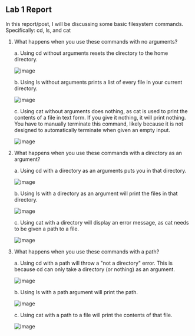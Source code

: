 ## Lab 1 Report

In this report/post, I will be discussing some basic filesystem commands. 
Specifically: cd, ls, and cat

1. What happens when you use these commands with no arguments?

   a. Using cd without arguments resets the directory to the home directory.
   
    ![image](https://github.com/willyum00/cse15l-lab-reports/assets/81535097/163c6c65-d657-44ea-84b2-8e38d30313e0)

   b. Using ls without arguments prints a list of every file in your current directory.
   
   ![image](https://github.com/willyum00/cse15l-lab-reports/assets/81535097/d7421301-efc5-475a-847d-1ae83a59690c)
   
   c. Using cat without arguments does nothing, as cat is used to print the contents of a file in text form. If you give it nothing, it will print nothing. You have to manually terminate this command, likely because it is not designed to automatically terminate when given an empty input. 
   
   ![image](https://github.com/willyum00/cse15l-lab-reports/assets/81535097/b355692e-ca16-4405-b397-40bbff522ba1)

2. What happens when you use these commands with a directory as an argument?
   
   a. Using cd with a directory as an arguments puts you in that directory.
   
   ![image](https://github.com/willyum00/cse15l-lab-reports/assets/81535097/bcf8de17-ba01-43eb-b9f5-907511a249a9)

   b. Using ls with a directory as an argument will print the files in that directory.

   ![image](https://github.com/willyum00/cse15l-lab-reports/assets/81535097/7cfd3dc1-c499-4338-bcb8-57a36ea4fdfb)

   c. Using cat with a directory will display an error message, as cat needs to be given a path to a file.

   ![image](https://github.com/willyum00/cse15l-lab-reports/assets/81535097/5cd9a51e-06d5-4f54-9b49-ae6783eca544)

3. What happens when you use these commands with a path?

   a. Using cd with a path will throw a "not a directory" error. This is because cd can only take a directory (or nothing) as an argument. 

   ![image](https://github.com/willyum00/cse15l-lab-reports/assets/81535097/75c32eb6-d24c-45db-a445-0cf41dfe018e)

   b. Using ls with a path argument will print the path.

   ![image](https://github.com/willyum00/cse15l-lab-reports/assets/81535097/5ac09e3b-7eb4-4728-807d-4620b6894892)

   c. Using cat with a path to a file will print the contents of that file.

   ![image](https://github.com/willyum00/cse15l-lab-reports/assets/81535097/0873bc5e-156e-47a6-b44c-1bb58b44cdc3)

   






